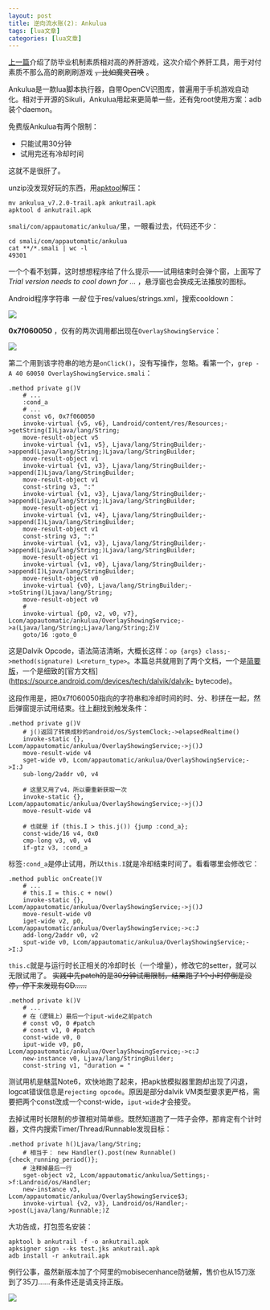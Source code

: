 ```yaml
---
layout: post
title: 逆向流水账(2): Ankulua 
tags: [lua文章]
categories: [lua文章]
---
```

[上一篇](https://ahxxm.com/155.moew/)介绍了防毕业机制素质相对高的养肝游戏，这次介绍个养肝工具，用于对付素质不那么高的刷刷刷游戏
~~，比如魔灵召唤~~ 。

Ankulua是一款lua脚本执行器，自带OpenCV识图库，普遍用于手机游戏自动化。相对于开源的Sikuli，Ankulua用起来更简单一些，还有免root使用方案：adb装个daemon。

免费版Ankulua有两个限制：

  * 只能试用30分钟
  * 试用完还有冷却时间

这就不是很肝了。

unzip没发现好玩的东西，用[apktool](https://ibotpeaches.github.io/Apktool/)解压：

    
    
    mv ankulua_v7.2.0-trail.apk ankutrail.apk
    apktool d ankutrail.apk
    

`smali/com/appautomatic/ankulua/`里，一眼看过去，代码还不少：

    
    
    cd smali/com/appautomatic/ankulua
    cat **/*.smali | wc -l
    49301
    

一个个看不划算，这时想想程序给了什么提示——试用结束时会弹个窗，上面写了 _Trial version needs to cool down for …_
，悬浮窗也会换成无法播放的图标。

Android程序字符串 _一般_ 位于res/values/strings.xml，搜索cooldown：

![](https://img.dazhuanlan.com/2019/11/28/5ddf1bed1a3ec.png!v1)

**0x7f060050** ，仅有的两次调用都出现在`OverlayShowingService`：

![](https://img.dazhuanlan.com/2019/11/28/5ddf1bedbf282.png!v1)

第二个用到该字符串的地方是`onClick()`，没有写操作，忽略。看第一个，`grep -A 40 60050
OverlayShowingService.smali`：

    
    
    .method private g()V 
        # ...
        :cond_a
        # ...
        const v6, 0x7f060050
        invoke-virtual {v5, v6}, Landroid/content/res/Resources;->getString(I)Ljava/lang/String;
        move-result-object v5
        invoke-virtual {v1, v5}, Ljava/lang/StringBuilder;->append(Ljava/lang/String;)Ljava/lang/StringBuilder;
        move-result-object v1
        invoke-virtual {v1, v3}, Ljava/lang/StringBuilder;->append(I)Ljava/lang/StringBuilder;
        move-result-object v1
        const-string v3, ":"
        invoke-virtual {v1, v3}, Ljava/lang/StringBuilder;->append(Ljava/lang/String;)Ljava/lang/StringBuilder;
        move-result-object v1
        invoke-virtual {v1, v4}, Ljava/lang/StringBuilder;->append(I)Ljava/lang/StringBuilder;
        move-result-object v1
        const-string v3, ":"
        invoke-virtual {v1, v3}, Ljava/lang/StringBuilder;->append(Ljava/lang/String;)Ljava/lang/StringBuilder;
        move-result-object v1
        invoke-virtual {v1, v0}, Ljava/lang/StringBuilder;->append(I)Ljava/lang/StringBuilder;
        move-result-object v0
        invoke-virtual {v0}, Ljava/lang/StringBuilder;->toString()Ljava/lang/String;
        move-result-object v0
        # 
        invoke-virtual {p0, v2, v0, v7}, Lcom/appautomatic/ankulua/OverlayShowingService;->a(Ljava/lang/String;Ljava/lang/String;Z)V
        goto/16 :goto_0
    

这是Dalvik Opcode，语法简洁清晰，大概长这样：`op {args} class;->method(signature)
L<return_type>`。本篇总共就用到了两个文档，一个是[简要版](http://pallergabor.uw.hu/androidblog/dalvik_opcodes.html)，一个是细致的[官方文档](https://source.android.com/devices/tech/dalvik/dalvik-
bytecode)。

这段作用是，把0x7f060050指向的字符串和冷却时间的时、分、秒拼在一起，然后弹窗提示试用结束。往上翻找到触发条件：

    
    
    .method private g()V
        # j()返回了转换成秒的android/os/SystemClock;->elapsedRealtime()
        invoke-static {}, Lcom/appautomatic/ankulua/OverlayShowingService;->j()J
        move-result-wide v4
        sget-wide v0, Lcom/appautomatic/ankulua/OverlayShowingService;->I:J
        sub-long/2addr v0, v4
        
        # 这里又用了v4，所以要重新获取一次
        invoke-static {}, Lcom/appautomatic/ankulua/OverlayShowingService;->j()J
        move-result-wide v4 
        
        # 也就是 if (this.I > this.j()) {jump :cond_a};
        const-wide/16 v4, 0x0
        cmp-long v3, v0, v4
        if-gtz v3, :cond_a
    

标签`:cond_a`是停止试用，所以`this.I`就是冷却结束时间了。看看哪里会修改它：

    
    
    .method public onCreate()V
        # ... 
        # this.I = this.c + now()
        invoke-static {}, Lcom/appautomatic/ankulua/OverlayShowingService;->j()J
        move-result-wide v0
        iget-wide v2, p0, Lcom/appautomatic/ankulua/OverlayShowingService;->c:J
        add-long/2addr v0, v2
        sput-wide v0, Lcom/appautomatic/ankulua/OverlayShowingService;->I:J
    

`this.c`就是与运行时长正相关的冷却时长（一个增量），修改它的setter，就可以无限试用了。
~~实践中先patch的是30分钟试用限制，结果跑了1个小时停倒是没停，停下来发现有CD……~~

    
    
    .method private k()V
        # ...
        # 在（逻辑上）最后一个iput-wide之前patch
        # const v0, 0 #patch
        # const v1, 0 #patch
        const-wide v0, 0
        iput-wide v0, p0, Lcom/appautomatic/ankulua/OverlayShowingService;->c:J
        new-instance v0, Ljava/lang/StringBuilder;
        const-string v1, "duration = "
    

测试用机是魅蓝Note6，欢快地跑了起来，把apk放模拟器里跑却出现了闪退，logcat错误信息是`rejecting
opcode`。原因是部分dalvik VM类型要求更严格，需要把两个const改成一个const-wide，`iput-wide`才会接受。

去掉试用时长限制的步骤相对简单些。既然知道跑了一阵子会停，那肯定有个计时器，文件内搜索Timer/Thread/Runnable发现目标：

    
    
    .method private h()Ljava/lang/String;
        # 相当于： new Handler().post(new Runnable() {check_running_period()};
        # 注释掉最后一行
        sget-object v2, Lcom/appautomatic/ankulua/Settings;->f:Landroid/os/Handler;
        new-instance v3, Lcom/appautomatic/ankulua/OverlayShowingService$3;
        invoke-virtual {v2, v3}, Landroid/os/Handler;->post(Ljava/lang/Runnable;)Z
    

大功告成，打包签名安装：

    
    
    apktool b ankutrail -f -o ankutrail.apk
    apksigner sign --ks test.jks ankutrail.apk
    adb install -r ankutrail.apk
    

例行公事，虽然新版本加了个阿里的mobisecenhance防破解，售价也从15刀涨到了35刀……有条件还是请支持正版。

![](https://img.dazhuanlan.com/2019/11/28/5ddf1bee648fc.png!v1)